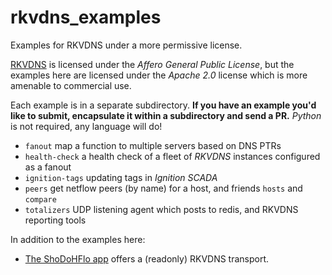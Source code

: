 # rkvdns_examples
Examples for RKVDNS under a more permissive license.

[RKVDNS](https://github.com/m3047/rkvdns) is licensed under the _Affero General Public License_, but the examples
here are licensed under the _Apache 2.0_ license which is more amenable to commercial use.

Each example is in a separate subdirectory. **If you have an example you'd like to submit, encapsulate it within
a subdirectory and send a PR.** _Python_ is not required, any language will do!

* `fanout` map a function to multiple servers based on DNS PTRs
* `health-check` a health check of a fleet of _RKVDNS_ instances configured as a fanout
* `ignition-tags` updating tags in _Ignition SCADA_
* `peers` get netflow peers (by name) for a host, and friends `hosts` and `compare`
* `totalizers` UDP listening agent which posts to redis, and RKVDNS reporting tools

In addition to the examples here:

* [The ShoDoHFlo app](https://github.com/m3047/shodohflo/tree/master/app) offers a (readonly) RKVDNS transport.
